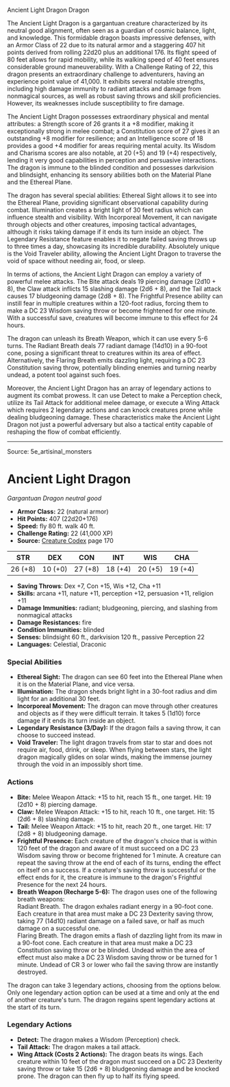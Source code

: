 <MonsterName/>Ancient Light Dragon</MonsterName>
<CreatureType/>Dragon</CreatureType>

<summary>The Ancient Light Dragon is a gargantuan creature characterized by its neutral good alignment, often seen as a guardian of cosmic balance, light, and knowledge. This formidable dragon boasts impressive defenses, with an Armor Class of 22 due to its natural armor and a staggering 407 hit points derived from rolling 22d20 plus an additional 176. Its flight speed of 80 feet allows for rapid mobility, while its walking speed of 40 feet ensures considerable ground maneuverability. With a Challenge Rating of 22, this dragon presents an extraordinary challenge to adventurers, having an experience point value of 41,000. It exhibits several notable strengths, including high damage immunity to radiant attacks and damage from nonmagical sources, as well as robust saving throws and skill proficiencies. However, its weaknesses include susceptibility to fire damage. </summary>

<detail>

The Ancient Light Dragon possesses extraordinary physical and mental attributes: a Strength score of 26 grants it a +8 modifier, making it exceptionally strong in melee combat; a Constitution score of 27 gives it an outstanding +8 modifier for resilience; and an Intelligence score of 18 provides a good +4 modifier for areas requiring mental acuity. Its Wisdom and Charisma scores are also notable, at 20 (+5) and 19 (+4) respectively, lending it very good capabilities in perception and persuasive interactions. The dragon is immune to the blinded condition and possesses darkvision and blindsight, enhancing its sensory abilities both on the Material Plane and the Ethereal Plane.

The dragon has several special abilities: Ethereal Sight allows it to see into the Ethereal Plane, providing significant observational capability during combat. Illumination creates a bright light of 30 feet radius which can influence stealth and visibility. With Incorporeal Movement, it can navigate through objects and other creatures, imposing tactical advantages, although it risks taking damage if it ends its turn inside an object. The Legendary Resistance feature enables it to negate failed saving throws up to three times a day, showcasing its incredible durability. Absolutely unique is the Void Traveler ability, allowing the Ancient Light Dragon to traverse the void of space without needing air, food, or sleep.

In terms of actions, the Ancient Light Dragon can employ a variety of powerful melee attacks. The Bite attack deals 19 piercing damage (2d10 + 8), the Claw attack inflicts 15 slashing damage (2d6 + 8), and the Tail attack causes 17 bludgeoning damage (2d8 + 8). The Frightful Presence ability can instill fear in multiple creatures within a 120-foot radius, forcing them to make a DC 23 Wisdom saving throw or become frightened for one minute. With a successful save, creatures will become immune to this effect for 24 hours. 

The dragon can unleash its Breath Weapon, which it can use every 5-6 turns. The Radiant Breath deals 77 radiant damage (14d10) in a 90-foot cone, posing a significant threat to creatures within its area of effect. Alternatively, the Flaring Breath emits dazzling light, requiring a DC 23 Constitution saving throw, potentially blinding enemies and turning nearby undead, a potent tool against such foes.

Moreover, the Ancient Light Dragon has an array of legendary actions to augment its combat prowess. It can use Detect to make a Perception check, utilize its Tail Attack for additional melee damage, or execute a Wing Attack which requires 2 legendary actions and can knock creatures prone while dealing bludgeoning damage. These characteristics make the Ancient Light Dragon not just a powerful adversary but also a tactical entity capable of reshaping the flow of combat efficiently.</detail>



---

Source: 5e_artisinal_monsters

# Ancient Light Dragon

*Gargantuan* *Dragon* *neutral good*

- **Armor Class:** 22 (natural armor)
- **Hit Points:** 407 (22d20+176)
- **Speed:** fly 80 ft. walk 40 ft.
- **Challenge Rating:** 22 (41,000 XP)
- **Source:** [Creature Codex](https://koboldpress.com/kpstore/product/creature-codex-for-5th-edition-dnd) page 170

| STR | DEX | CON | INT | WIS | CHA |
| --- | --- | --- | --- | --- | --- |
| 26 (+8) | 10 (+0) | 27 (+8) | 18 (+4) | 20 (+5) | 19 (+4) |

- **Saving Throws**: Dex +7, Con +15, Wis +12, Cha +11
- **Skills:** arcana +11, nature +11, perception +12, persuasion +11, religion +11
- **Damage Immunities:** radiant; bludgeoning, piercing, and slashing from nonmagical attacks
- **Damage Resistances:** fire
- **Condition Immunities:** blinded
- **Senses:** blindsight 60 ft., darkvision 120 ft., passive Perception 22
- **Languages:** Celestial, Draconic

### Special Abilities

- **Ethereal Sight:** The dragon can see 60 feet into the Ethereal Plane when it is on the Material Plane, and vice versa.
- **Illumination:** The dragon sheds bright light in a 30-foot radius and dim light for an additional 30 feet.
- **Incorporeal Movement:** The dragon can move through other creatures and objects as if they were difficult terrain. It takes 5 (1d10) force damage if it ends its turn inside an object.
- **Legendary Resistance (3/Day):** If the dragon fails a saving throw, it can choose to succeed instead.
- **Void Traveler:** The light dragon travels from star to star and does not require air, food, drink, or sleep. When flying between stars, the light dragon magically glides on solar winds, making the immense journey through the void in an impossibly short time.

### Actions

- **Bite:** Melee Weapon Attack: +15 to hit, reach 15 ft., one target. Hit: 19 (2d10 + 8) piercing damage.
- **Claw:** Melee Weapon Attack: +15 to hit, reach 10 ft., one target. Hit: 15 (2d6 + 8) slashing damage.
- **Tail:** Melee Weapon Attack: +15 to hit, reach 20 ft., one target. Hit: 17 (2d8 + 8) bludgeoning damage.
- **Frightful Presence:** Each creature of the dragon's choice that is within 120 feet of the dragon and aware of it must succeed on a DC 23 Wisdom saving throw or become frightened for 1 minute. A creature can repeat the saving throw at the end of each of its turns, ending the effect on itself on a success. If a creature's saving throw is successful or the effect ends for it, the creature is immune to the dragon's Frightful Presence for the next 24 hours.
- **Breath Weapon (Recharge 5-6):** The dragon uses one of the following breath weapons:<br>Radiant Breath. The dragon exhales radiant energy in a 90-foot cone. Each creature in that area must make a DC 23 Dexterity saving throw, taking 77 (14d10) radiant damage on a failed save, or half as much damage on a successful one.<br>Flaring Breath. The dragon emits a flash of dazzling light from its maw in a 90-foot cone. Each creature in that area must make a DC 23 Constitution saving throw or be blinded. Undead within the area of effect must also make a DC 23 Wisdom saving throw or be turned for 1 minute. Undead of CR 3 or lower who fail the saving throw are instantly destroyed.

The dragon can take 3 legendary actions, choosing from the options below. Only one legendary action option can be used at a time and only at the end of another creature's turn. The dragon regains spent legendary actions at the start of its turn.

### Legendary Actions

- **Detect:** The dragon makes a Wisdom (Perception) check.
- **Tail Attack:** The dragon makes a tail attack.
- **Wing Attack (Costs 2 Actions):** The dragon beats its wings. Each creature within 10 feet of the dragon must succeed on a DC 23 Dexterity saving throw or take 15 (2d6 + 8) bludgeoning damage and be knocked prone. The dragon can then fly up to half its flying speed.


